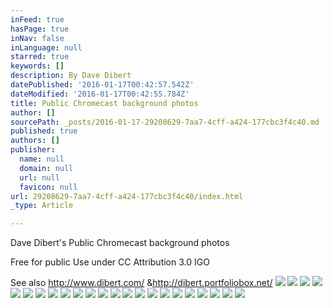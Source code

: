 ```yaml
---
inFeed: true
hasPage: true
inNav: false
inLanguage: null
starred: true
keywords: []
description: By Dave Dibert
datePublished: '2016-01-17T00:42:57.542Z'
dateModified: '2016-01-17T00:42:55.784Z'
title: Public Chromecast background photos
author: []
sourcePath: _posts/2016-01-17-29208629-7aa7-4cff-a424-177cbc3f4c40.md
published: true
authors: []
publisher:
  name: null
  domain: null
  url: null
  favicon: null
url: 29208629-7aa7-4cff-a424-177cbc3f4c40/index.html
_type: Article

---
```

Dave Dibert's Public Chromecast background photos

Free for public Use under CC Attribution 3.0 IGO

See also http://www.dibert.com/ &http://dibert.portfoliobox.net/ ![](https://the-grid-user-content.s3-us-west-2.amazonaws.com/d32ee53b-ae8b-4b4c-af7e-5425aa6b4659.jpg)
![](https://the-grid-user-content.s3-us-west-2.amazonaws.com/026ff5f6-5dc7-42d6-8055-d2a5111c1680.jpg)
![](https://the-grid-user-content.s3-us-west-2.amazonaws.com/8ad76c03-9c72-492d-ae5d-f17f90c7e407.jpg)
![](https://the-grid-user-content.s3-us-west-2.amazonaws.com/0f6bcd02-0fe5-48a2-948d-bb73b34122fb.jpg)
![](https://the-grid-user-content.s3-us-west-2.amazonaws.com/16f6fa17-7d98-4a42-bf3f-c217c61422e3.jpg)
![](https://the-grid-user-content.s3-us-west-2.amazonaws.com/cf12a16e-f691-4fdd-a145-241d58e3a745.jpg)
![](https://the-grid-user-content.s3-us-west-2.amazonaws.com/3de446b3-ec20-4a84-b054-efc9186cbf6a.jpg)
![](https://the-grid-user-content.s3-us-west-2.amazonaws.com/d2316360-34c7-4255-9c71-ce8d40f99939.jpg)
![](https://the-grid-user-content.s3-us-west-2.amazonaws.com/747d831b-a384-45e0-8020-47f8bf4617f7.jpg)
![](https://the-grid-user-content.s3-us-west-2.amazonaws.com/1a9dddfb-d3a5-4380-8c35-673731a6133b.jpg)
![](https://the-grid-user-content.s3-us-west-2.amazonaws.com/5ecfc071-6752-4041-ab39-c76b6e433444.jpg)
![](https://the-grid-user-content.s3-us-west-2.amazonaws.com/5ce925a0-509a-4808-84ff-3aedddfbc98c.jpg)
![](https://the-grid-user-content.s3-us-west-2.amazonaws.com/ab62a7cc-eea9-4d3c-a35a-372d78d05366.jpg)
![](https://the-grid-user-content.s3-us-west-2.amazonaws.com/0bfd5054-c399-49fc-9791-dea227c2de32.jpg)
![](https://the-grid-user-content.s3-us-west-2.amazonaws.com/028130cd-f5c0-4178-b0d1-64cf28440bf6.jpg)
![](https://the-grid-user-content.s3-us-west-2.amazonaws.com/1398cca2-dce7-4a14-bba3-eb8e61932e50.jpg)
![](https://the-grid-user-content.s3-us-west-2.amazonaws.com/75b88e06-b902-408d-9882-71d3eff970e0.jpg)
![](https://the-grid-user-content.s3-us-west-2.amazonaws.com/d699a47a-9767-485e-b788-f45694b4264d.jpg)
![](https://the-grid-user-content.s3-us-west-2.amazonaws.com/de6ff8b1-b46e-4b08-a1a4-75ecfe44ae8b.jpg)
![](https://the-grid-user-content.s3-us-west-2.amazonaws.com/6369c259-0783-4524-acbf-34e8b214cc2e.jpg)
![](https://the-grid-user-content.s3-us-west-2.amazonaws.com/e6cab68e-16be-4af0-829b-bb579256f83b.jpg)
![](https://the-grid-user-content.s3-us-west-2.amazonaws.com/6ad2f7e2-1dd2-4713-a2d9-17c2acd0dccf.jpg)
![](https://the-grid-user-content.s3-us-west-2.amazonaws.com/49456f8c-9624-4f6c-b503-00361d3106a1.JPG)